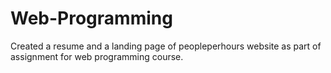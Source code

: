 # Web-Programming
Created a resume and a landing page of peopleperhours website as part of assignment for web programming course.
